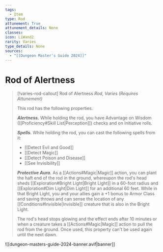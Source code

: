 ```yaml
---
tags:
  - Item
type: Rod
attunement: True
attunement_details: None
classes:
icon: LiWand2
rarity: Varies
type_details: None
sources: 
  - "[[Dungeon Master's Guide 2024]]"
---
```

# Rod of Alertness
>[!varies-rod-callout] Rod of Alertness
>_Rod, Varies (Requires Attunement)_
>
>This rod has the following properties.
>
>**_Alertness._** While holding the rod, you have Advantage on Wisdom ([[Proficiency#Skill List\|Perception]]) checks and on Initiative rolls.
>
>**_Spells._** While holding the rod, you can cast the following spells from it:
>
>- [[Detect Evil and Good]]
>- [[Detect Magic]]
>- [[Detect Poison and Disease]]
>- [[See Invisibility]]
>
>**_Protective Aura._** As a [[Actions#Magic\|Magic]] action, you can plant the haft end of the rod in the ground, whereupon the rod's head sheds [[Exploration#Bright Light\|Bright Light]] in a 60-foot radius and [[Exploration#Dim Light\|Dim Light]] for an additional 60 feet. While in that Bright Light, you and your allies gain a +1 bonus to Armor Class and saving throws and can sense the location of any [[Conditions#Invisible\|Invisible]] creature that is also in the Bright Light.
>
>The rod's head stops glowing and the effect ends after 10 minutes or when a creature takes a [[Actions#Magic\|Magic]] action to pull the rod from the ground. Once used, this property can't be used again until the next dawn.
>


![[dungeon-masters-guide-2024-banner.avif|banner]]